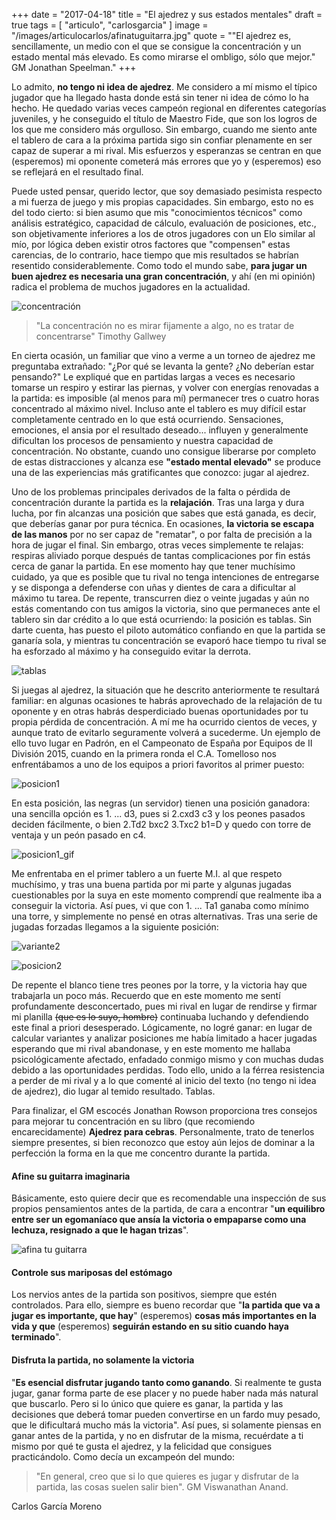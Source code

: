 +++
date = "2017-04-18"
title = "El ajedrez y sus estados mentales"
draft = true
tags = [ "articulo", "carlosgarcia" ]
image = "/images/articulocarlos/afinatuguitarra.jpg"
quote = "\"El ajedrez es, sencillamente, un medio con el que se consigue la concentración y un estado mental más elevado. Es como mirarse el ombligo, sólo que mejor.\" GM Jonathan Speelman."
+++

Lo admito, __no tengo ni idea de ajedrez__. Me considero a mí mismo el típico jugador que ha llegado hasta donde está sin tener ni idea de cómo lo ha hecho. He quedado varias veces campeón regional en diferentes categorías juveniles, y he conseguido el título de Maestro Fide, que son los logros de los que me considero más orgulloso. Sin embargo, cuando me siento ante el tablero de cara a la próxima partida sigo sin confiar plenamente en ser capaz de superar a mi rival. Mis esfuerzos y esperanzas se centran en que (esperemos) mi oponente cometerá más errores que yo y (esperemos) eso se reflejará en el resultado final. 

Puede usted pensar, querido lector, que soy demasiado pesimista respecto a mi fuerza de juego y mis propias capacidades. Sin embargo, esto no es del todo cierto: si bien asumo que mis "conocimientos técnicos" como análisis estratégico, capacidad de cálculo, evaluación de posiciones, etc., son objetivamente inferiores a los de otros jugadores con un Elo similar al mío, por lógica deben existir otros factores que "compensen" estas carencias, de lo contrario, hace tiempo que mis resultados se habrían resentido considerablemente. Como todo el mundo sabe, __para jugar un buen ajedrez es necesaria una gran concentración__, y ahí (en mi opinión) radica el problema de muchos jugadores en la actualidad.


![concentración](/images/articulocarlos/reg2015-2.jpg)

> "La concentración no es mirar fijamente a algo, no es tratar de concentrarse" Timothy Gallwey

En cierta ocasión, un familiar que vino a verme a un torneo de ajedrez me preguntaba extrañado: "¿Por qué se levanta la gente? ¿No deberían estar pensando?" Le expliqué que en partidas largas a veces es necesario tomarse un respiro y estirar las piernas, y volver con energías renovadas a la partida: es imposible (al menos para mí) permanecer tres o cuatro horas concentrado al máximo nivel. Incluso ante el tablero es muy difícil estar completamente centrado en lo que está ocurriendo. Sensaciones, emociones, el ansia por el resultado deseado... influyen y generalmente dificultan los procesos de pensamiento y nuestra capacidad de concentración. No obstante, cuando uno consigue liberarse por completo de estas distracciones y alcanza ese __"estado mental elevado"__ se produce una de las experiencias más gratificantes que conozco: jugar al ajedrez.

Uno de los problemas principales derivados de la falta o pérdida de concentración durante la partida es la __relajación__. Tras una larga y dura lucha, por fin alcanzas una posición que sabes que está ganada, es decir, que deberías ganar por pura técnica. En ocasiones, __la victoria se escapa de las manos__ por no ser capaz de "rematar", o por falta de precisión a la hora de jugar el final. Sin embargo, otras veces simplemente te relajas: respiras aliviado porque después de tantas complicaciones por fin estás cerca de ganar la partida. En ese momento hay que tener muchísimo cuidado, ya que es posible que tu rival no tenga intenciones de entregarse y se disponga a defenderse con uñas y dientes de cara a dificultar al máximo tu tarea. De repente, transcurren diez o veinte jugadas y aún no estás comentando con tus amigos la victoria, sino que permaneces ante el tablero sin dar crédito a lo que está ocurriendo: la posición es tablas. Sin darte cuenta, has puesto el piloto automático confiando en que la partida se ganaría sola, y mientras tu concentración se evaporó hace tiempo tu rival se ha esforzado al máximo y ha conseguido evitar la derrota. 

![tablas](http://2.bp.blogspot.com/-83yDkHtSu7Q/VPN9fDgAM0I/AAAAAAAAA6Y/VFURVlmgUXM/s1600/r05-18.jpg)

Si juegas al ajedrez, la situación que he descrito anteriormente te resultará familiar: en algunas ocasiones te habrás aprovechado de la relajación de tu oponente y en otras habrás desperdiciado buenas oportunidades por tu propia pérdida de concentración. A mí me ha ocurrido cientos de veces, y aunque trato de evitarlo seguramente volverá a sucederme. Un ejemplo de ello tuvo lugar en Padrón, en el Campeonato de España por Equipos de II División 2015, cuando en la primera ronda el C.A. Tomelloso nos enfrentábamos a uno de los equipos a priori favoritos al primer puesto:

![posicion1](/images/articulocarlos/posicion1.png)

En esta posición, las negras (un servidor) tienen una posición ganadora: una sencilla opción es 1. ... d3, pues si 2.cxd3 c3 y los peones pasados deciden fácilmente, o bien 2.Td2 bxc2 3.Txc2 b1=D y quedo con torre de ventaja y un peón pasado en c4.

![posicion1_gif](/images/articulocarlos/variante1.gif)

Me enfrentaba en el primer tablero a un fuerte M.I. al que respeto muchísimo, y tras una buena partida por mi parte y algunas jugadas cuestionables por la suya en este momento comprendí que realmente iba a conseguir la victoria. Así pues, vi que con 1. ... Ta1 ganaba como mínimo una torre, y simplemente no pensé en otras alternativas. Tras una serie de jugadas forzadas llegamos a la siguiente posición:

![variante2](/images/articulocarlos/variante2.gif)

![posicion2](/images/articulocarlos/posicion2.png)

De repente el blanco tiene tres peones por la torre, y la victoria hay que trabajarla un poco más. Recuerdo que en este momento me sentí profundamente desconcertado, pues mi rival en lugar de rendirse y firmar mi planilla
~~(que es lo suyo, hombre)~~ continuaba luchando y defendiendo este final a priori desesperado. Lógicamente, no logré ganar: en lugar de calcular variantes y analizar posiciones me había limitado a hacer jugadas esperando que mi rival abandonase, y en este momento me hallaba psicológicamente afectado, enfadado conmigo mismo y con muchas dudas debido a las oportunidades perdidas. Todo ello, unido a la férrea resistencia a perder de mi rival y a lo que comenté al inicio del texto (no tengo ni idea de ajedrez), dio lugar al temido resultado. Tablas.

Para finalizar, el GM escocés Jonathan Rowson proporciona tres consejos para mejorar tu concentración en su libro (que recomiendo encarecidamente) __Ajedrez para cebras__. Personalmente, trato de tenerlos siempre presentes, si bien reconozco que estoy aún lejos de dominar a la perfección la forma en la que me concentro durante la partida.

#### Afine su guitarra imaginaria

Básicamente, esto quiere decir que es recomendable una inspección de sus propios pensamientos antes de la partida, de cara a encontrar "__un equilibro entre ser un egomaníaco que ansía la victoria o empaparse como una lechuza, resignado a que le hagan trizas__".

![afina tu guitarra](/images/articulocarlos/afinatuguitarra.jpg)

#### Controle sus mariposas del estómago 
Los nervios antes de la partida son positivos, siempre que estén controlados. Para ello, siempre es bueno recordar que "__la partida que va a jugar es importante, que hay__" (esperemos) __cosas más importantes en la vida y que__ (esperemos) __seguirán estando en su sitio cuando haya terminado__".

#### Disfruta la partida, no solamente la victoria

"__Es esencial disfrutar jugando tanto como ganando__. Si realmente te gusta jugar, ganar forma parte de ese placer y no puede haber nada más natural que buscarlo. Pero si lo único que quiere es ganar, la partida y las decisiones que deberá tomar pueden convertirse en un fardo muy pesado, que le dificultará mucho más la victoria". Así pues, si solamente piensas en ganar antes de la partida, y no en disfrutar de la misma, recuérdate a ti mismo por qué te gusta el ajedrez, y la felicidad que consigues practicándolo. Como decía un excampeón del mundo:

> "En general, creo que si lo que quieres es jugar y disfrutar de la partida, las cosas suelen salir bien". GM Viswanathan Anand.

Carlos García Moreno